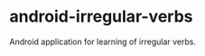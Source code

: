 android-irregular-verbs
=======================

Android application for learning of irregular verbs.

